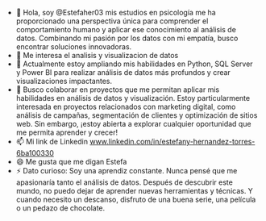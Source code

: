 - 👋 Hola, soy @Estefaher03 mis estudios en psicología me ha proporcionado una perspectiva única para comprender el comportamiento humano y aplicar ese conocimiento al análisis de datos. Combinando mi pasión por los datos con mi empatía, busco encontrar soluciones innovadoras. 
- 👀 Me interesa el analisis y visualizacion de datos
- 🌱 Actualmente estoy ampliando mis habilidades en Python, SQL Server y Power BI para realizar análisis de datos más profundos y crear visualizaciones impactantes.
- 💞️ Busco colaborar en proyectos que me permitan aplicar mis habilidades en análisis de datos y visualización. Estoy particularmente interesada en proyectos relacionados con marketing digital, como análisis de campañas, segmentación de clientes y optimización de sitios web. Sin embargo, ¡estoy abierta a explorar cualquier oportunidad que me permita aprender y crecer!
- 📫 Mi link de Linkedin www.linkedin.com/in/estefany-hernandez-torres-6ba100330
- 😄 Me gusta que me digan Estefa 
- ⚡  Dato curioso: Soy una aprendiz constante. Nunca pensé que me apasionaría tanto el análisis de datos. Después de descubrir este mundo, no puedo dejar de aprender nuevas herramientas y técnicas. Y cuando necesito un descanso, disfruto de una buena serie, una película o un pedazo de chocolate.
<!---
Estefaher03/Estefaher03 is a ✨ special ✨ repository because its `README.md` (this file) appears on your GitHub profile.
You can click the Preview link to take a look at your changes.
--->
